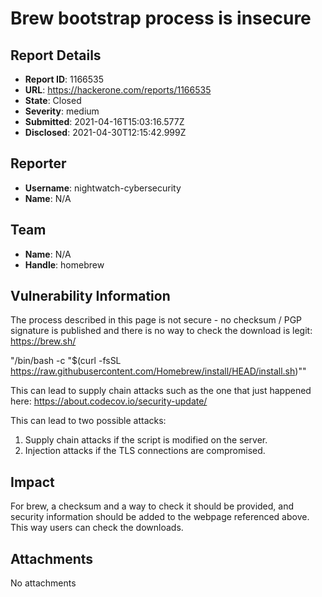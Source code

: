 # Brew bootstrap process is insecure

## Report Details
- **Report ID**: 1166535
- **URL**: https://hackerone.com/reports/1166535
- **State**: Closed
- **Severity**: medium
- **Submitted**: 2021-04-16T15:03:16.577Z
- **Disclosed**: 2021-04-30T12:15:42.999Z

## Reporter
- **Username**: nightwatch-cybersecurity
- **Name**: N/A

## Team
- **Name**: N/A
- **Handle**: homebrew

## Vulnerability Information
The process described in this page is not secure - no checksum / PGP signature is published and there is no way to check the download is
legit:
https://brew.sh/

"/bin/bash -c "$(curl -fsSL https://raw.githubusercontent.com/Homebrew/install/HEAD/install.sh)""

This can lead to supply chain attacks such as the one that just happened here:
https://about.codecov.io/security-update/

This can lead to two possible attacks:
1. Supply chain attacks if the script is modified on the server.
2. Injection attacks if the TLS connections are compromised.

## Impact

For brew, a checksum and a way to check it should be provided, and security information should be added to the webpage referenced above. This way users can check the downloads.

## Attachments
No attachments
